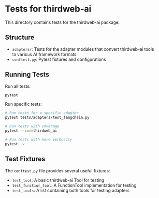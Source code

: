 # Tests for thirdweb-ai

This directory contains tests for the thirdweb-ai package.

## Structure

- `adapters/`: Tests for the adapter modules that convert thirdweb-ai tools to various AI framework formats
- `conftest.py`: Pytest fixtures and configurations

## Running Tests

Run all tests:

```bash
pytest
```

Run specific tests:

```bash
# Run tests for a specific adapter
pytest tests/adapters/test_langchain.py

# Run tests with coverage
pytest --cov=thirdweb_ai

# Run tests with more verbosity
pytest -v
```

## Test Fixtures

The `conftest.py` file provides several useful fixtures:

- `test_tool`: A basic thirdweb-ai Tool for testing
- `test_function_tool`: A FunctionTool implementation for testing
- `test_tools`: A list containing both tools for testing adapters